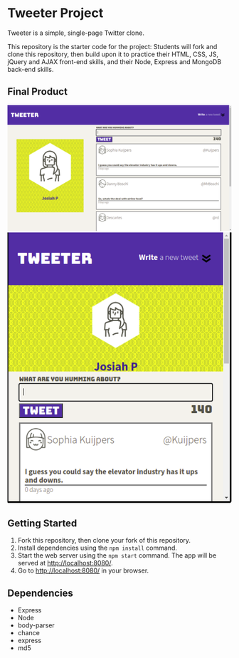# Tweeter Project

Tweeter is a simple, single-page Twitter clone.

This repository is the starter code for the project: Students will fork and clone this repository, then build upon it to practice their HTML, CSS, JS, jQuery and AJAX front-end skills, and their Node, Express and MongoDB back-end skills.

## Final Product

!["This showcases Tweeters desktop view. The text area is hidden until the user clicks the arrow at the top right."](https://raw.githubusercontent.com/J-pilon/tweeter/430e35f7085e77263b12acfb9e2eb38ff20edea5/docs/Screenshot%20from%202021-03-28%2021-36-48.png)
!["The showcases Tweeters mobile view. "](https://raw.githubusercontent.com/J-pilon/tweeter/de1808ed246cbadab59296ffae2b6a135bb1da10/docs/Screenshot%20from%202021-03-28%2021-37-40.png)


## Getting Started

1. Fork this repository, then clone your fork of this repository.
2. Install dependencies using the `npm install` command.
3. Start the web server using the `npm start` command. The app will be served at <http://localhost:8080/>.
4. Go to <http://localhost:8080/> in your browser.

## Dependencies

- Express
- Node
- body-parser
- chance
- express
- md5
